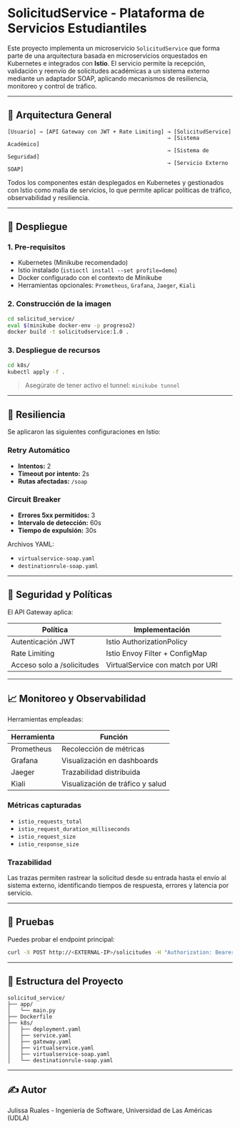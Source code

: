 # SolicitudService - Plataforma de Servicios Estudiantiles

Este proyecto implementa un microservicio `SolicitudService` que forma parte de una arquitectura basada en microservicios orquestados en Kubernetes e integrados con **Istio**. El servicio permite la recepción, validación y reenvío de solicitudes académicas a un sistema externo mediante un adaptador SOAP, aplicando mecanismos de resiliencia, monitoreo y control de tráfico.

---

## 🧱 Arquitectura General

```
[Usuario] → [API Gateway con JWT + Rate Limiting] → [SolicitudService]
                                                  → [Sistema Académico]
                                                  → [Sistema de Seguridad]
                                                  → [Servicio Externo SOAP]
```

Todos los componentes están desplegados en Kubernetes y gestionados con Istio como malla de servicios, lo que permite aplicar políticas de tráfico, observabilidad y resiliencia.

---

## 🚀 Despliegue

### 1. Pre-requisitos

- Kubernetes (Minikube recomendado)
- Istio instalado (`istioctl install --set profile=demo`)
- Docker configurado con el contexto de Minikube
- Herramientas opcionales: `Prometheus`, `Grafana`, `Jaeger`, `Kiali`

### 2. Construcción de la imagen

```bash
cd solicitud_service/
eval $(minikube docker-env -p progreso2)
docker build -t solicitudservice:1.0 .
```

### 3. Despliegue de recursos

```bash
cd k8s/
kubectl apply -f .
```

> Asegúrate de tener activo el tunnel: `minikube tunnel`

---

## 🔁 Resiliencia

Se aplicaron las siguientes configuraciones en Istio:

### Retry Automático

- **Intentos:** 2
- **Timeout por intento:** 2s
- **Rutas afectadas:** `/soap`

### Circuit Breaker

- **Errores 5xx permitidos:** 3
- **Intervalo de detección:** 60s
- **Tiempo de expulsión:** 30s

Archivos YAML:

- `virtualservice-soap.yaml`
- `destinationrule-soap.yaml`

---

## 🔐 Seguridad y Políticas

El API Gateway aplica:

| Política                   | Implementación                   |
| -------------------------- | -------------------------------- |
| Autenticación JWT          | Istio AuthorizationPolicy        |
| Rate Limiting              | Istio Envoy Filter + ConfigMap   |
| Acceso solo a /solicitudes | VirtualService con match por URI |

---

## 📈 Monitoreo y Observabilidad

Herramientas empleadas:

| Herramienta | Función                          |
| ----------- | -------------------------------- |
| Prometheus  | Recolección de métricas          |
| Grafana     | Visualización en dashboards      |
| Jaeger      | Trazabilidad distribuida         |
| Kiali       | Visualización de tráfico y salud |

### Métricas capturadas

- `istio_requests_total`
- `istio_request_duration_milliseconds`
- `istio_request_size`
- `istio_response_size`

### Trazabilidad

Las trazas permiten rastrear la solicitud desde su entrada hasta el envío al sistema externo, identificando tiempos de respuesta, errores y latencia por servicio.

---

## 🧪 Pruebas

Puedes probar el endpoint principal:

```bash
curl -X POST http://<EXTERNAL-IP>/solicitudes -H "Authorization: Bearer <TOKEN>" -d '{"tipo":"certificado"}'
```

---

## 📂 Estructura del Proyecto

```
solicitud_service/
├── app/
│   └── main.py
├── Dockerfile
├── k8s/
│   ├── deployment.yaml
│   ├── service.yaml
│   ├── gateway.yaml
│   ├── virtualservice.yaml
│   ├── virtualservice-soap.yaml
│   └── destinationrule-soap.yaml
```

---

## ✍️ Autor

Julissa Ruales - Ingeniería de Software, Universidad de Las Américas (UDLA)
